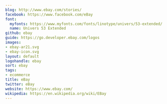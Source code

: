 ```yaml
---
blog: http://www.ebay.com/stories/
facebook: https://www.facebook.com/eBay
font:
  myfonts: https://www.myfonts.com/fonts/linotype/univers/53-extended/
  name: Univers 53 Extended
github: ebay
guide: https://go.developer.ebay.com/logos
images:
- ebay-ar21.svg
- ebay-icon.svg
layout: default
logohandle: ebay
sort: ebay
tags:
- ecommerce
title: eBay
twitter: eBay
website: https://www.ebay.com/
wikipedia: https://en.wikipedia.org/wiki/EBay
---
```

